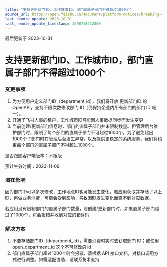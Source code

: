 ```yaml
---
title: "支持更新部门ID、工作城市ID，部门直属子部门不得超过1000个"
source_url: https://open.feishu.cn/document/platform-notices/breaking-change/id-update-available-and-sub-departments-restrict
last_remote_update: 2023-10-31
last_remote_update_timestamp: 1698754452000
---
```

最后更新于 2023-10-31

# 支持更新部门ID、工作城市ID，部门直属子部门不得超过1000个
### 变更事项

1.  为方便用户定义部门ID（department_id），我们将开放 更新部门ID 的OpenAPI，支持不限次数修改部门 ID（仍保持企业内所有部门的部门 ID 唯一）。
1. 开通了飞书人事的租户，工作城市ID可能因人事数据同步而发生变更
1. 当前创建/更新部门信息时，部门的直属子部门并未限制数量。但管理后台维护部门时，限制了每个部门的直属子部门不可超过1000个。为了避免超出1000个子部门时在管理后台发生异常，以及提供更稳定的系统服务，我们将约束每个部门的直属子部门不得超过1000个。

是否跟随客户端版本：不跟版 

预计生效时间：2023-11-09 

### 潜在影响
因为部门ID可以多次修改，工作地点ID也可能发生变化，若应用获取并存储了以上ID，再做业务消费，可能会受到影响，导致因ID发生变化而查不到对应数据。

若应用没有限制部门的直属子部门数量，则创建/更新部门时，如果直属子部门超过了1000个，将会报错并收到对应的错误码

### 解决方案
1.  不要存储部门ID（department_id），需要消费时实时去获取部门 ID；或使用 open_department_id 这个不可修改的 id
1. 部门直属子部门超过1000个时会报错，请根据 API 接口文档，对接口调用方式进行调整。如需适配协助，请联系技术支持
